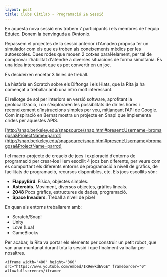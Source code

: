 ```yaml
---
layout: post
title: Clubs Citilab - Programació 2a Sessió
---
```


En aquesta nova sessió ens trobem 7 participants i els membres de l'equip Edutec. Donem la benvinguda a l’Antonio.

Repassem el projectes de la sessió anterior i l’Amadeo proposa fer un simulador com els que es troben als coneixements mèdics per les autoescoles. Dues rodes que mouen 2 cotxes paral·lelament, per tal de comprovar l’habilitat d'atendre a diverses situacions de forma simultània. És una idea interessant que es pot convertir en un joc.

Es decideixen encetar 3 línies de treball.

La història en Scratch sobre els Diftongs i els Hiats, que la Rita ja ha començat a treballar amb una intro molt interessant. 

El rellotge de sol per interiors en versió software, aprofitant la geolocalització, i on s’exploraren les possiblitats de dir les hores i reconeixement d’instruccions simples per veu, mitjançant l’API de Google. Com inspiració en  Bernat mostra un projecte en Snap! que implementa crides per aquestes APIS. 

[http://snap.berkeley.edu/snapsource/snap.html#present:Username=bromagosa&ProjectName=parrot](http://snap.berkeley.edu/snapsource/snap.html#present:Username=bromagosa&ProjectName=parrot)

I el macro-projecte de creació de jocs i exploració d’entorns de programació per crear-los Hem esocllit 4 jocs ben diferents, per veure com es comportant els diferents entorns de programació a nivell de gràfics, de facilitats de programació, recursos disponibles, etc. Els jocs escollits són:

 - **FlappyBird**. Física, objectes simples.
 - **Asteroids**. Moviment, diversos objectes, gràfics lineals.
 - **2048** Pocs gràfics, estructures de dades, programació.
 - **Space Invaders**. Treball a nivell de píxel

En quan als entorns treballarem amb:

 - Scratch/Snap!
 -  Unity
 -  Love (Lua)
 -  GameBlocks

Per acabar, la Rita va portar els elements per construir un petit robot ,que van anar muntanat durant tota la sessió i que finalment va ballar per nosaltres.

   

	<iframe width="480" height="360" src="https://www.youtube.com/embed/1R9ewkdEVGE" frameborder="0" allowfullscreen></iframe>


